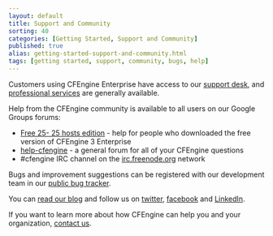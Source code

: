 ```yaml
---
layout: default
title: Support and Community
sorting: 40
categories: [Getting Started, Support and Community]
published: true
alias: getting-started-support-and-community.html
tags: [getting started, support, community, bugs, help]
---
```


Customers using CFEngine Enterprise have access to our [support 
desk](https://cfengine.com/otrs/customer.pl), and [professional 
services](https://cfengine.com/support) are generally available.

Help from the CFEngine community is available to all users on our Google 
Groups forums:

* [Free 25- 25 hosts edition](https://groups.google.com/forum/?hl=en&fromgroups#!forum/cfengine-enterprise-free-25) - 
  help for people who downloaded the free version of CFEngine 3 Enterprise
* [help-cfengine](https://groups.google.com/forum/?hl=en&fromgroups#!forum/help-cfengine) -
  a general forum for all of your CFEngine questions
* #cfengine IRC channel on the [irc.freenode.org](irc:irc.freenode.org) 
  network

Bugs and improvement suggestions can be registered with our development team 
in our [public bug tracker](http://bug.cfengine.com/).

You can [read our blog](http://cfengine.com/blog) and follow us on
<a href="https://twitter.com/cfengine" target="_blank">twitter</a>,
<a href="https://www.facebook.com/pages/Cfengine/311003700627?ref=ts" 
target="_blank">facebook</a> and
<a href="http://www.linkedin.com/groups?gid=136574&trk=hb_side_g" 
target="_blank">LinkedIn</a>.

If you want to learn more about how CFEngine can help you and your 
organization, [contact us](https://cfengine.com/contactUs).
